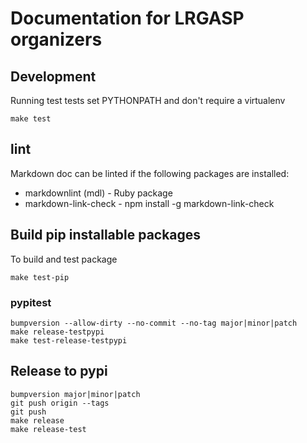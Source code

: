 # Documentation for LRGASP organizers

## Development

Running test tests set PYTHONPATH and don't require a virtualenv

```
make test
```

## lint

Markdown doc can be linted if the following packages are installed:

* markdownlint (mdl) - Ruby package
* markdown-link-check -   npm install -g markdown-link-check

## Build pip installable packages

To build and test package

```
make test-pip
```

### pypitest

```
bumpversion --allow-dirty --no-commit --no-tag major|minor|patch
make release-testpypi
make test-release-testpypi
```

## Release to pypi

```
bumpversion major|minor|patch
git push origin --tags
git push
make release
make release-test
```


